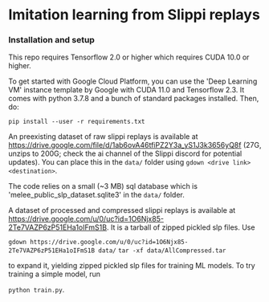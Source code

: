 # Imitation learning from Slippi replays

### Installation and setup

This repo requires Tensorflow 2.0 or higher which requires CUDA 10.0 or higher.

To get started with Google Cloud Platform, you can use the 'Deep Learning VM' instance template by Google with CUDA 11.0 and Tensorflow 2.3. It comes with python 3.7.8 and a bunch of standard packages installed. Then, do:

`pip install --user -r requirements.txt`

An preexisting dataset of raw slippi replays is available at https://drive.google.com/file/d/1ab6ovA46tfiPZ2Y3a_yS1J3k3656yQ8f (27G, unzips to 200G; check the ai channel of the Slippi discord for potential updates). You can place this in the `data/` folder using `gdown <drive link> <destination>`.

The code relies on a small (~3 MB) sql database which is 'melee_public_slp_dataset.sqlite3' in the `data/` folder.

A dataset of processed and compressed slippi replays is available at https://drive.google.com/u/0/uc?id=1O6Njx85-2Te7VAZP6zP51EHa1oIFmS1B. It is a tarball of zipped pickled slp files. Use

`gdown https://drive.google.com/u/0/uc?id=1O6Njx85-2Te7VAZP6zP51EHa1oIFmS1B data/`
`tar -xf data/AllCompressed.tar`

to expand it, yielding zipped pickled slp files for training ML models. To try training a simple model, run

`python train.py`.

